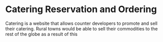# Catering Reservation and Ordering
 Catering is a website that allows counter developers to promote and sell their  catering. Rural towns would be able to sell their commodities to the rest of the  globe as a result of this
